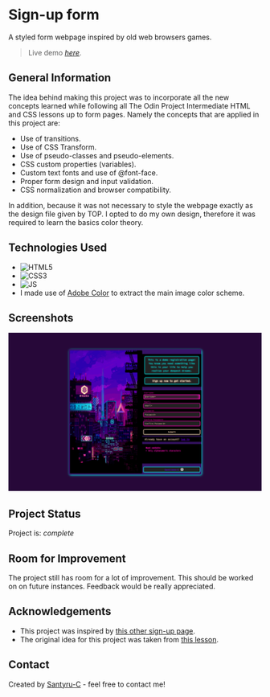  # Sign-up form
A styled form webpage inspired by old web browsers games.
> Live demo [_here_](https://santyru-c.github.io/Sign-up_form/).

## General Information
The idea behind making this project was to incorporate all the new concepts learned while following all The Odin Project Intermediate HTML and CSS lessons up to form pages. Namely the concepts that are applied in this project are:
- Use of transitions.
- Use of CSS Transform.
- Use of pseudo-classes and pseudo-elements.
- CSS custom properties (variables).
- Custom text fonts and use of @font-face.
- Proper form design and input validation.
- CSS normalization and browser compatibility.

In addition, because it was not necessary to style the webpage exactly as the design file given by TOP. I opted to do my own design, therefore it was required to learn the basics color theory.

## Technologies Used
- ![HTML5](https://img.shields.io/badge/HTML5-E34F26?style=for-the-badge&logo=html5&logoColor=white)
- ![CSS3](https://img.shields.io/badge/CSS3-1572B6?style=for-the-badge&logo=css3&logoColor=white)
- ![JS](https://img.shields.io/badge/JavaScript-323330?style=for-the-badge&logo=javascript&logoColor=F7DF1E)
- I made use of [Adobe Color](https://color.adobe.com/create/image) to extract the main image color scheme.
## Screenshots
![Example screenshot](./page_screenshot.png)

## Project Status
Project is: _complete_

## Room for Improvement
The project still has room for a lot of improvement. This should be worked on on future instances. Feedback would be really appreciated.

## Acknowledgements
- This project was inspired by [this other sign-up page](https://rico-game.netlify.app/).
- The original idea for this project was taken from [this lesson](https://www.theodinproject.com/lessons/node-path-intermediate-html-and-css-sign-up-form).


## Contact
Created by [Santyru-C](https://github.com/Santyru-C) - feel free to contact me!


